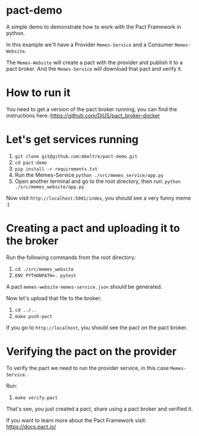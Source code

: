 # pact-demo
A simple demo to demonstrate how to work with the Pact Framework in python.

In this example we'll have a Provider `Memes-Service` and a Consumer 
`Memes-Website`. 

The `Memes-Website` will create a pact with the provider and publish it to
a pact broker. And the `Memes-Service` will download that pact and verify it.

# How to run it
You need to get a version of the pact broker running, you can find the 
instructions here: https://github.com/DiUS/pact_broker-docker

# Let's get services running
1. `git clone git@github.com:mbeltre/pact-demo.git`
2. `cd pact-demo`
3. `pip install -r requirements.txt`
4. Run the Memes-Service `python ./src/memes_service/app.py`
5. Open another terminal and go to the root directory, then run:
`python ./src/memes_website/app.py`

Now visit `http://localhost:5001/index`, you should see a very funny meme :)

# Creating a pact and uploading it to the broker
Run the following commands from the root directory:
1. `cd ./src/memes_website`
2. `ENV PYTHONPATH=. pytest`

A pact `memes-website-memes-service.json` should be generated.

Now let's upload that file to the broker:
1. `cd ../..`
2. `make push-pact`

If you go to `http://localhost`, you should see the pact on the pact broker.

# Verifying the pact on the provider
To verify the pact we need to run the provider service, in this case
`Memes-Service`. 

Run:
1. `make verify-pact`

That's see, you just created a pact, share using a pact broker and verified it.

If you want to learn more about the Pact Framework visit: https://docs.pact.io/
